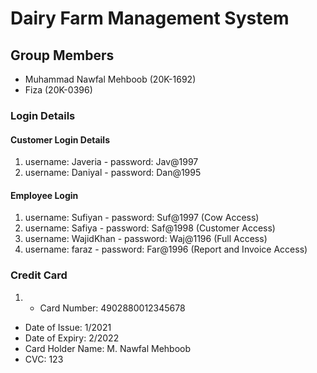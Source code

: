 # Dairy Farm Management System

## Group Members

- Muhammad Nawfal Mehboob (20K-1692)
- Fiza (20K-0396)

### Login Details

#### Customer Login Details

1. username: Javeria - password: Jav@1997
2. username: Daniyal - password: Dan@1995

#### Employee Login

1. username: Sufiyan - password: Suf@1997 (Cow Access)
2. username: Safiya - password: Saf@1998 (Customer Access)
3. username: WajidKhan - password: Waj@1196 (Full Access)
4. username: faraz - password: Far@1996 (Report and Invoice Access)

### Credit Card

1. - Card Number: 4902880012345678

- Date of Issue: 1/2021
- Date of Expiry: 2/2022
- Card Holder Name: M. Nawfal Mehboob
- CVC: 123
